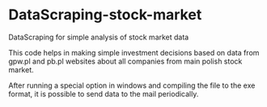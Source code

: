 # DataScraping-stock-market
DataScraping for simple analysis of stock market data

This code helps in making simple investment decisions based on data from gpw.pl and pb.pl websites about all companies from main polish stock market. 

After running a special option in windows and compiling the file to the exe format, it is possible to send data to the mail periodically.
